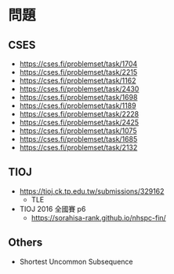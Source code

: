 # 問題
## CSES
- https://cses.fi/problemset/task/1704
- https://cses.fi/problemset/task/2215
- https://cses.fi/problemset/task/1162
- https://cses.fi/problemset/task/2430
- https://cses.fi/problemset/task/1698
- https://cses.fi/problemset/task/1189
- https://cses.fi/problemset/task/2228
- https://cses.fi/problemset/task/2425
- https://cses.fi/problemset/task/1075
- https://cses.fi/problemset/task/1685
- https://cses.fi/problemset/task/2132
## TIOJ
- https://tioj.ck.tp.edu.tw/submissions/329162
  - TLE
- TIOJ 2016 全國賽 p6
  - https://sorahisa-rank.github.io/nhspc-fin/

## Others
- Shortest Uncommon Subsequence


